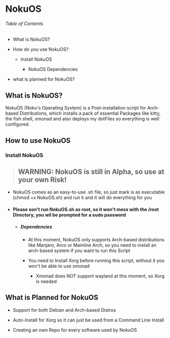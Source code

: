# NokuOS

###### Table of Contents

* What is NokuOS?

* How do you use NokuOS?
  
  * Install NokuOS
    
    * NokuOS Dependencies

* what is planned for NokuOS?



## What is NokuOS?

 NokuOS (Noku's Operating System) is a Post-installation script for Arch-based Distributions, which installs a pack of essential Packages like kitty, the fish shell, xmonad and also deploys my dotFiles so everything is well configured. 

## How to use NokuOS

### Install NokuOS

> ## WARNING: NokuOS is still in Alpha, so use at your own Risk!

+ NokuOS comes as an easy-to-use .sh file, so just mark is as executable (chmod +x NokuOS.sh) and run it and it will do everything for you

+ #### Please son't run NokuOS.sh as root, so it won't mess with the /root Directory, you wil be prompted for a sudo password
  
  + ##### Dependencies
    
    + At this moment, NokuOS only supports Arch-based distributions like Manjaro, Arco or Mainline Arch, so you need to install an arch-based system if you want to run this Script
    
    + You need to Install Xorg before running this script, without it you won't be able to use xmonad
      
      + Xmonad does NOT support wayland at this moment, so Xorg is needed

## What is Planned for NokuOS

+ Support for both Debian and Arch-based Distros

+ Auto-Install for Xorg so it can just be used from a Command Line Install 

+ Creating an own Repo for every software used by NokuOS
